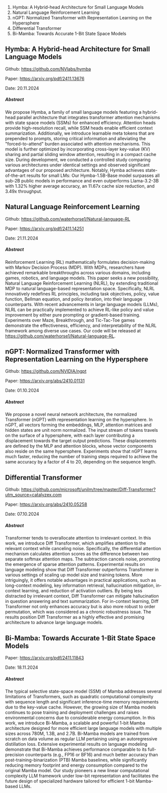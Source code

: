 1. Hymba: A Hybrid-head Architecture for Small Language Models
2. Natural Language Reinforcement Learning
3. nGPT: Normalized Transformer with Representation Learning on the Hypersphere
4. Differential Transformer
5. Bi-Mamba: Towards Accurate 1-Bit State Space Models


## Hymba: A Hybrid-head Architecture for Small Language Models

Github: https://github.com/NVlabs/hymba

Paper: https://arxiv.org/pdf/2411.13676

Date: 20.11.2024

##### Abstract
We propose Hymba, a family of small language models featuring a hybrid-head parallel architecture that integrates transformer attention mechanisms with state space models (SSMs) for enhanced efficiency. Attention heads provide high-resolution recall, while SSM heads enable efficient context summarization. Additionally, we introduce learnable meta tokens that are prepended to prompts, storing critical information and alleviating the "forced-to-attend" burden associated with attention mechanisms. This model is further optimized by incorporating cross-layer key-value (KV) sharing and partial sliding window attention, resulting in a compact cache size. During development, we conducted a controlled study comparing various architectures under identical settings and observed significant advantages of our proposed architecture. Notably, Hymba achieves state-of-the-art results for small LMs: Our Hymba-1.5B-Base model surpasses all sub-2B public models in performance and even outperforms Llama-3.2-3B with 1.32% higher average accuracy, an 11.67x cache size reduction, and 3.49x throughput.

## Natural Language Reinforcement Learning

Github: https://github.com/waterhorse1/Natural-language-RL

Paper: https://arxiv.org/pdf/2411.14251

Date: 21.11.2024

##### Abstract
Reinforcement Learning (RL) mathematically formulates decision-making with Markov Decision Process (MDP). With MDPs, researchers have achieved remarkable breakthroughs across various domains, including games, robotics, and language models. This paper seeks a new possibility, Natural Language Reinforcement Learning (NLRL), by extending traditional MDP to natural language-based representation space. Specifically, NLRL innovatively redefines RL principles, including task objectives, policy, value function, Bellman equation, and policy iteration, into their language counterparts. With recent advancements in large language models (LLMs), NLRL can be practically implemented to achieve RL-like policy and value improvement by either pure prompting or gradient-based training. Experiments over Maze, Breakthrough, and Tic-Tac-Toe games demonstrate the effectiveness, efficiency, and interpretability of the NLRL framework among diverse use cases. Our code will be released at https://github.com/waterhorse1/Natural-language-RL.

## nGPT: Normalized Transformer with Representation Learning on the Hypersphere

Github: https://github.com/NVIDIA/ngpt

Paper: https://arxiv.org/abs/2410.01131

Date: 01.10.2024

##### Abstract
We propose a novel neural network architecture, the normalized Transformer (nGPT) with representation learning on the hypersphere. In nGPT, all vectors forming the embeddings, MLP, attention matrices and hidden states are unit norm normalized. The input stream of tokens travels on the surface of a hypersphere, with each layer contributing a displacement towards the target output predictions. These displacements are defined by the MLP and attention blocks, whose vector components also reside on the same hypersphere. Experiments show that nGPT learns much faster, reducing the number of training steps required to achieve the same accuracy by a factor of 4 to 20, depending on the sequence length.

## Differential Transformer

Github: https://github.com/microsoft/unilm/tree/master/Diff-Transformer?utm_source=catalyzex.com

Paper: https://arxiv.org/abs/2410.05258

Date: 07.10.2024

##### Abstract
Transformer tends to overallocate attention to irrelevant context. In this work, we introduce Diff Transformer, which amplifies attention to the relevant context while canceling noise. Specifically, the differential attention mechanism calculates attention scores as the difference between two separate softmax attention maps. The subtraction cancels noise, promoting the emergence of sparse attention patterns. Experimental results on language modeling show that Diff Transformer outperforms Transformer in various settings of scaling up model size and training tokens. More intriguingly, it offers notable advantages in practical applications, such as long-context modeling, key information retrieval, hallucination mitigation, in-context learning, and reduction of activation outliers. By being less distracted by irrelevant context, Diff Transformer can mitigate hallucination in question answering and text summarization. For in-context learning, Diff Transformer not only enhances accuracy but is also more robust to order permutation, which was considered as a chronic robustness issue. The results position Diff Transformer as a highly effective and promising architecture to advance large language models.

## Bi-Mamba: Towards Accurate 1-Bit State Space Models

Paper: https://arxiv.org/pdf/2411.11843

Date: 18.11.2024

##### Abstract
The typical selective state-space model (SSM) of Mamba addresses several limitations of Transformers, such as quadratic computational complexity with sequence length and significant inference-time memory requirements due to the key-value cache. However, the growing size of Mamba models continues to pose training and deployment challenges and raises environmental concerns due to considerable energy consumption. In this work, we introduce Bi-Mamba, a scalable and powerful 1-bit Mamba architecture designed for more efficient large language models with multiple sizes across 780M, 1.3B, and 2.7B. Bi-Mamba models are trained from scratch on data volume as regular LLM pertaining using an autoregressive distillation loss. Extensive experimental results on language modeling demonstrate that Bi-Mamba achieves performance comparable to its full-precision counterparts (e.g., FP16 or BF16) and much better accuracy than post-training-binarization (PTB) Mamba baselines, while significantly reducing memory footprint and energy consumption compared to the original Mamba model. Our study pioneers a new linear computational complexity LLM framework under low-bit representation and facilitates the future design of specialized hardware tailored for efficient 1-bit Mamba-based LLMs.

